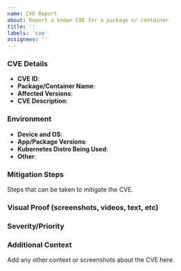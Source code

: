 ```yaml
---
name: CVE Report
about: Report a known CVE for a package or container
title: ''
labels: 'cve'
assignees: ''
---
```


### CVE Details
- **CVE ID**: 
- **Package/Container Name**: 
- **Affected Versions**: 
- **CVE Description**: 

### Environment
- **Device and OS**: 
- **App/Package Versions**: 
- **Kubernetes Distro Being Used**: 
- **Other**: 

### Mitigation Steps
Steps that can be taken to mitigate the CVE.

### Visual Proof (screenshots, videos, text, etc)

### Severity/Priority

### Additional Context
Add any other context or screenshots about the CVE here.
